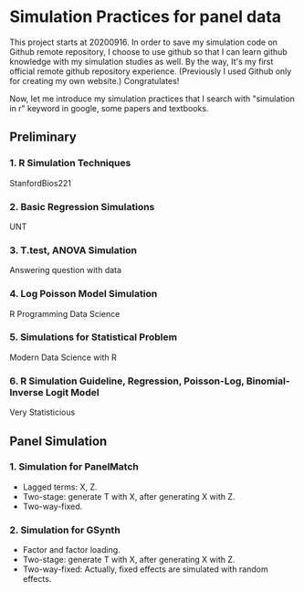 # Simulation Practices for panel data
This project starts at 20200916. In order to save my simulation code on Github remote repository, I choose to use github so that I can learn github knowledge with my simulation studies as well. By the way, It's my first official remote github repository experience. (Previously I used Github only for creating my own website.) Congratulates!

Now, let me introduce my simulation practices that I search with "simulation in r" keyword in google, some papers and textbooks.

## Preliminary
### 1. R Simulation Techniques 
StanfordBios221

### 2. Basic Regression Simulations
UNT

### 3. T.test, ANOVA Simulation
Answering question with data

### 4. Log Poisson Model Simulation
R Programming Data Science

### 5. Simulations for Statistical Problem
Modern Data Science with R

### 6. R Simulation Guideline, Regression, Poisson-Log, Binomial-Inverse Logit Model
Very Statisticious


## Panel Simulation
### 1. Simulation for PanelMatch
* Lagged terms: X, Z. 
* Two-stage: generate T with X, after generating X with Z.
* Two-way-fixed.

### 2. Simulation for GSynth
* Factor and factor loading. 
* Two-stage: generate T with X, after generating X with Z.
* Two-way-fixed: Actually, fixed effects are simulated with random effects.